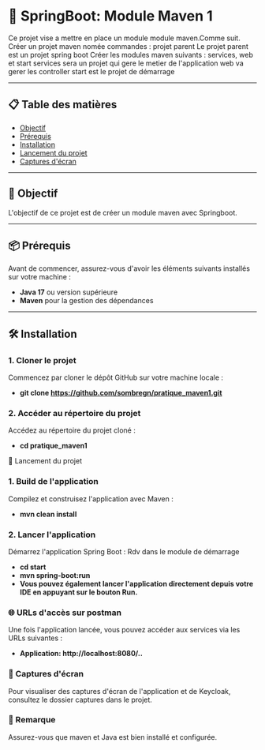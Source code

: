# 🚀 SpringBoot: Module Maven 1

Ce projet vise a mettre en place un module module maven.Comme suit.
Créer un projet maven nomée commandes : projet parent
Le projet parent est un projet spring boot
Créer les modules maven suivants : services, web et start
services sera un projet qui gere le metier de l'application
web va gerer les controller
start est le projet de démarrage

---

## 📋 Table des matières
- [Objectif](#-objectif)
- [Prérequis](#-prérequis)
- [Installation](#-installation)
- [Lancement du projet](#-lancement-du-projet)
- [Captures d'écran](#-captures-décran)

---

## 🎯 Objectif
L'objectif de ce projet est de créer un module maven avec Springboot.

---

## 📦 Prérequis
Avant de commencer, assurez-vous d'avoir les éléments suivants installés sur votre machine :

- **Java 17** ou version supérieure 
- **Maven** pour la gestion des dépendances

---

## 🛠 Installation

### 1. Cloner le projet
Commencez par cloner le dépôt GitHub sur votre machine locale :
- **git clone https://github.com/sombregn/pratique_maven1.git**

### 2. Accéder au répertoire du projet
Accédez au répertoire du projet cloné :
- **cd pratique_maven1**

🚀 Lancement du projet
### 1. Build de l'application
Compilez et construisez l'application avec Maven :
- **mvn clean install**

### 2. Lancer l'application
Démarrez l'application Spring Boot :
Rdv dans le module de démarrage
- **cd start**
- **mvn spring-boot:run**
- **Vous pouvez également lancer l'application directement depuis votre IDE en appuyant sur le bouton Run.**

### 🌐 URLs d'accès sur postman
Une fois l'application lancée, vous pouvez accéder aux services via les URLs suivantes :
- **Application: http://localhost:8080/..**

### 📸 Captures d'écran
Pour visualiser des captures d'écran de l'application et de Keycloak, consultez le dossier captures dans le projet.

### 📝 Remarque
Assurez-vous que maven et Java est bien installé et configurée.
